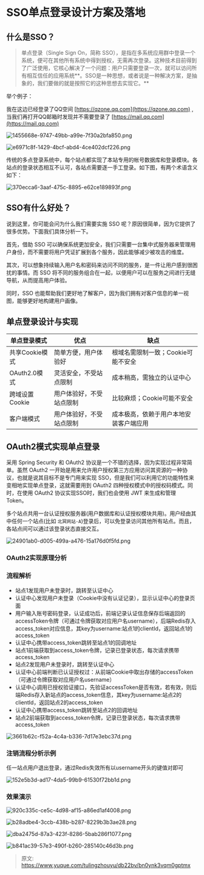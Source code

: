 # SSO单点登录设计方案及落地


## 什么是SSO？

> 单点登录（Single Sign On，简称 SSO），是指在多系统应用群中登录一个系统，便可在其他所有系统中得到授权，无需再次登录。这种技术目前得到了广泛使用，它核心解决了一个问题：用户只需要登录一次，就可以访问所有相互信任的应用系统**。SSO是一种思想，或者说是一种解决方案，是抽象的，我们要做的就是按照它的这种思想去实现它。**


举个例子：

我在这边已经登录了QQ空间 [https://qzone.qq.com](https://qzone.qq.com) , 当我们再打开QQ邮箱时发现并不需要登录了 [https://mail.qq.com](https://mail.qq.com)

![1455668e-9747-49bb-a99e-7f30a2bfa850.png](./img/ehm5_G2YoV7zT4l5/1717137912329-7153e65a-dca9-4d2b-ad86-cf4aa074c8f7-357335.png)

![e6971c8f-1429-4bcf-abd4-4ce402dcf226.png](./img/ehm5_G2YoV7zT4l5/1717137912351-5f32f8e6-b66b-4541-bba1-06a198183594-672949.png)

传统的多点登录系统中，每个站点都实现了本站专用的帐号数据库和登录模块。各站点的登录状态相互不认可，各站点需要逐一手工登录。如下图，有两个术语含义如下：

![370ecca6-3aaf-475c-8895-e62ce189893f.png](./img/ehm5_G2YoV7zT4l5/1717137912427-8f2e44ab-a819-4acd-9874-c3ae675a8f70-905610.png)


## SSO有什么好处？

说到这里，你可能会问为什么我们需要实施 SSO 呢？原因很简单，因为它提供了很多优势。下面我们具体分析一下。

首先，借助 SSO 可以确保系统更加安全，我们只需要一台集中式服务器来管理用户身份，而不需要将用户凭证扩展到各个服务，因此能够减少被攻击的维度。

其次，可以想象持续输入用户名和密码来访问不同的服务，是一件让用户感到很困扰的事情。而 SSO 将不同的服务组合在一起，以便用户可以在服务之间进行无缝导航，从而提高用户体验。

同时，SSO 也能帮助我们更好地了解客户，因为我们拥有对客户信息的单一视图，能够更好地构建用户画像。


## 单点登录设计与实现
| 单点登录模式 | 优点 | 缺点 |
| --- | --- | --- |
| 共享Cookie模式 | 简单方便，用户体验好 | 根域名需限制一致；Cookie可能不安全 |
| OAuth2.0模式 | 灵活安全，不受站点限制 | 成本稍高，需独立的认证中心 |
| 跨域设置Cookie | 用户体验好，不受站点限制 | 比较麻烦；Cookie可能不安全 |
| 客户端模式 | 用户体验好，不受站点限制 | 成本极高，依赖于用户本地安装客户端应用 |



## OAuth2模式实现单点登录

采用 Spring Security 和 OAuth2 协议是一个不错的选择，因为实现过程非常简单。虽然 OAuth2 一开始是用来允许用户授权第三方应用访问其资源的一种协议，也就是说其目标不是专门用来实现 SSO，但是我们可以利用它的功能特性来变相地实现单点登录，这就需要用到 OAuth2 四种授权模式中的授权码模式。同时，在使用 OAuth2 协议实现SSO时，我们也会使用 JWT 来生成和管理 Token。

多个站点共用一台认证授权服务器(用户数据库和认证授权模块共用)。用户经由其中任何一个站点(比如 `北冥网站-A`)登录后，可以免登录访问其他所有站点。而且，各站点间可以通过该登录状态直接交互。

![24901ab0-d005-499a-a476-15a176d0f5fd.png](./img/ehm5_G2YoV7zT4l5/1717137930106-f094f2c2-fe81-4101-b12f-ae22c7510087-591988.png)


### OAuth2实现原理分析


### 流程解析

- 站点1发现用户未登录时，跳转至认证中心
- 认证中心发现用户未登录（Cookie中没有认证记录），显示认证中心的登录页面
- 用户输入账号密码登录，认证成功后，前端记录认证信息保存后端返回的accessToken令牌（可通过令牌获取对应用户名username），后端Redis存入access_token对应信息，其key为username:站点1的clientId，返回站点1的access_token
- 认证中心携带access_token跳转至站点1的回调地址
- 站点1前端获取到access_token令牌，记录已登录状态，每次请求携带access_token
- 站点2发现用户未登录时，跳转至认证中心
- 认证中心前端判断已认证授权过：从前端Cookie中取出存储的accessToken（可通过令牌获取对应用户名username）
- 认证中心调用已授权验证接口，先验证accessToken是否有效，若有效，则后端Redis存入新站点的access_token信息，其key为username:站点2的clientId，返回站点2的access_token
- 认证中心携带access_token跳转至站点2的回调地址
- 站点2前端获取到access_token令牌，记录已登录状态，每次请求携带access_token

![3661b62c-f52a-4c4a-b336-7d17e3ebc37d.png](./img/ehm5_G2YoV7zT4l5/1717138313784-60870df6-0987-4bbe-8322-b3e34dbd268a-993877.png)


### 注销流程分析示例

任一站点用户退出登录，通过Redis失效所有以username开头的键值对即可

![152e5b3d-ad17-4da5-99b9-61530f72bb1d.png](./img/ehm5_G2YoV7zT4l5/1717138313632-f980c09f-db53-4dc4-98f4-ac8ed57a6163-062682.png)


### 效果演示

![920c335c-ce5c-4d98-af15-a86ed1af4008.png](./img/ehm5_G2YoV7zT4l5/1717138313688-7e41c4b0-196f-480b-a395-95c968c10f01-397652.png)

![b28adbe4-3ccb-438b-b287-8229b3b3ae28.png](./img/ehm5_G2YoV7zT4l5/1717138313733-772ae230-2414-491b-af6c-4da767ae23d8-242857.png)

![dba2475d-87a3-423f-8286-5bab286f1077.png](./img/ehm5_G2YoV7zT4l5/1717138313759-bbadc61a-5285-4c34-ad81-d3f3d043a47e-708182.png)

![b841ac39-57e3-490f-b260-285140c46d3b.png](./img/ehm5_G2YoV7zT4l5/1717138313790-e795dab1-a68b-4465-be1e-533d36cd5e30-994686.png)


> 原文: <https://www.yuque.com/tulingzhouyu/db22bv/bn0ynk3vqm0gptmx>